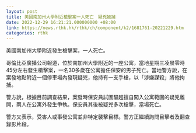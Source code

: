 ```yaml
---
layout: post
title: 美國南加州大學附近槍擊案一人死亡　疑兇被捕
date: 2022-12-29 16:21:21.000000000 +08:00
link: https://news.rthk.hk/rthk/ch/component/k2/1681761-20221229.htm
categories: rthk
---
```


美國南加州大學附近發生槍擊案，一人死亡。

哥倫比亞廣播公司報道，位於南加州大學附近的一座公寓，當地星期三凌晨零時45分左右發生槍擊案，一名30多歲在公寓擔任保安的男子死亡。當地警方說，在案發地點附近一個停車場內發現疑兇，他持有一支手槍，以「涉嫌謀殺」將他拘捕。

警方說，根據目前調查結果，案發時保安員試圖驅趕擅自闖入公寓範圍的疑兇離開，兩人在公寓外發生爭執。保安員其後被疑兇多次槍擊，當場死亡。

警方又表示，受害人或事發公寓並非特定襲擊目標。警方正繼續詢問目擊者及翻查錄影片段。

